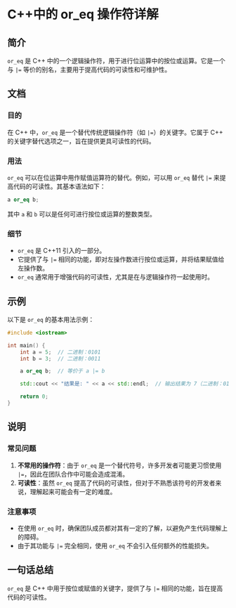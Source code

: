 <!--
Meta Description: # C++中的 or_eq 操作符详解 ## 简介 `or_eq` 是 C++ 中的一个逻辑操作符，用于进行位运算中的按位或运算。它是一个与 `|=` 等价的别名，主要用于提高代码的可读性和可维护性。 ## 文档 ### 目的 在 C++ 中，`or_eq` 是一个替代传统逻辑操作符（如 `|=`）...
Meta Keywords: or_eq, int, 二进制, cpp, 相同的功能
-->

# C++中的 or_eq 操作符详解

## 简介
`or_eq` 是 C++ 中的一个逻辑操作符，用于进行位运算中的按位或运算。它是一个与 `|=` 等价的别名，主要用于提高代码的可读性和可维护性。

## 文档
### 目的
在 C++ 中，`or_eq` 是一个替代传统逻辑操作符（如 `|=`）的关键字。它属于 C++ 的关键字替代选项之一，旨在提供更具可读性的代码。

### 用法
`or_eq` 可以在位运算中用作赋值运算符的替代。例如，可以用 `or_eq` 替代 `|=` 来提高代码的可读性。其基本语法如下：

```cpp
a or_eq b;
```

其中 `a` 和 `b` 可以是任何可进行按位或运算的整数类型。

### 细节
- `or_eq` 是 C++11 引入的一部分。
- 它提供了与 `|=` 相同的功能，即对左操作数进行按位或运算，并将结果赋值给左操作数。
- `or_eq` 通常用于增强代码的可读性，尤其是在与逻辑操作符一起使用时。

## 示例
以下是 `or_eq` 的基本用法示例：

```cpp
#include <iostream>

int main() {
    int a = 5;  // 二进制：0101
    int b = 3;  // 二进制：0011

    a or_eq b;  // 等价于 a |= b

    std::cout << "结果是: " << a << std::endl;  // 输出结果为 7（二进制：0111）

    return 0;
}
```

## 说明
### 常见问题
1. **不常用的操作符**：由于 `or_eq` 是一个替代符号，许多开发者可能更习惯使用 `|=`，因此在团队合作中可能会造成混淆。
2. **可读性**：虽然 `or_eq` 提高了代码的可读性，但对于不熟悉该符号的开发者来说，理解起来可能会有一定的难度。

### 注意事项
- 在使用 `or_eq` 时，确保团队成员都对其有一定的了解，以避免产生代码理解上的障碍。
- 由于其功能与 `|=` 完全相同，使用 `or_eq` 不会引入任何额外的性能损失。

## 一句话总结
`or_eq` 是 C++ 中用于按位或赋值的关键字，提供了与 `|=` 相同的功能，旨在提高代码的可读性。
